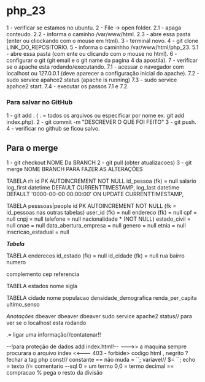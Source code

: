 # php_23
1 - verificar se estamos no ubuntu.
2 - File -> open folder.
2.1 - apaga conteudo.
2.2 - informa o caminho /var/www/html.
2.3 - abre essa pasta (enter ou cliockando com o mouse em html).
3 - terminal novo.
4 - git clone LINK_DO_REPOSITORIO.
5 - informa o caminhho /var/www/html/php_23.
5.1 - abre essa pasta (com ente ou clicando com o mouse no html).
6 - configurar o git (git email e o git name da pagina 4 da apostila).
7 - verificar se o apache esta rodando/executando.
7.1 - acessar o navegador com localhost ou 127.0.0.1 (deve aparecer a configuração inicial do apache).
7.2 - sudo service apahce2 status (apache is running)
7.3 - sudo service apahce2 start.
7.4 - executar os passos 7.1 e 7.2.
 
 
 
 
 ### Para salvar no GitHub 
 1 - git add . ( . = todos os arquivos ou especificar por nome ex. git add index.php).
 2 - git commit -m  "DESCREVER O QUE FOI FEITO"
 3 - git push.
 4 - verificar no github se ficou salvo.



 ## Para o merge 
 1 - git checkout NOME Da BRANCH
 2 - git pull (obter atualizacoes)
 3 - git merge NOME BRANCH PARA FAZER AS ALTERAÇÕES 
 
 
 
 
TABELA rh
id PK AUTOINCREMENT NOT NULL
    id_pessoa (fk) = null
    salario
log_first datetime DEFAULT CURRENTTIMESTAMP,
log_last datetime DEFAULT '0000-00-00 00:00:00' ON UPDATE CURRENTTIMESTAMP,





TABELA pesssoas|people 
id PK AUTOINCREMENT NOT NULL (fk = id_pessoas nas outras tabelas)
user_id (fk) = null
endereco (fk) = null
cpf = null
cnpj = null
telefone = null
nacionalidade * (NOT NULL)
estado_civil = null
cnae = null
data_abertura_empresa = null
genero = null
etnia = null
inscricao_estadual = null



___Tabela___



TABELA enderecos
id_estado (fk) = null
id_cidade (fk) = null
rua
bairro
numero



complemento
cep
referencia



TABELA estados
nome
sigla





TABELA cidade 
nome
populacao
densidade_demografica
renda_per_capita
ultimo_senso


 _Anotações_
 dbeaver
 dbeaver
 dbeaver
 sudo service apache2 status// para ver se o localhost esta rodando
 
 
 .= ligar uma informação//contatenar!!
 
 
 
 <?php = misturar php com hmtl
 
 
<br>                             --!para proteção de dados add index.html!--
                                   
                             
                             
                          --->> a maquina sempre procurara o arquivo index <<---
                       
                       
                       
403 - forbide> codigo html
</b> , negrito


<? __ Abrir php// >? fechar a tag php

const// constante == não muda = ``;

variavel// $= ``;

echo = texto 
//= comentario 
--sql
0 = um termo 
0,0 = termo decimal 
== compracao
% pega o resto da divisão 



